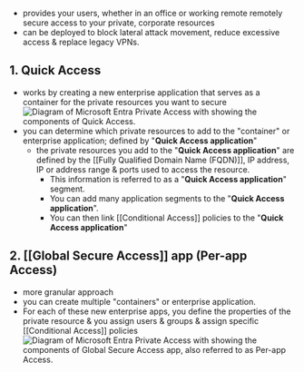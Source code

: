 - provides your users, whether in an office or working remote remotely secure access to your private, corporate resources
- can be deployed to block lateral attack movement, reduce excessive access & replace legacy VPNs.
## 1. Quick Access
- works by creating a new enterprise application that serves as a container for the private resources you want to secure![Diagram of Microsoft Entra Private Access with showing the components of Quick Access.](https://learn.microsoft.com/en-us/training/wwl-sci/explore-access-management-capabilities/media/quick-access-diagram.png)
- you can determine which private resources to add to the "container" or enterprise application; defined by "**Quick Access application**"
	- the private resources you add to the "**Quick Access application**" are defined by the [[Fully Qualified Domain Name (FQDN)]], IP address, IP or address range & ports used to access the resource.
		- This information is referred to as a "**Quick Access application**" segment.
		- You can add many application segments to the "**Quick Access application**".
		- You can then link [[Conditional Access]] policies to the "**Quick Access application**"
## 2. [[Global Secure Access]] app (Per-app Access)
- more granular approach
- you can create multiple "containers" or enterprise application.
- For each of these new enterprise apps, you define the properties of the private resource & you assign users & groups & assign specific [[Conditional Access]] policies![Diagram of Microsoft Entra Private Access with showing the components of Global Secure Access app, also referred to as Per-app Access.](https://learn.microsoft.com/en-us/training/wwl-sci/explore-access-management-capabilities/media/per-app-access-diagram.png)